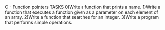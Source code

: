 C - Function pointers
TASKS
0)Write a function that prints a name.
1)Write a function that executes a function given as a parameter on each element of an array.
2)Write a function that searches for an integer.
3)Write a program that performs simple operations.

